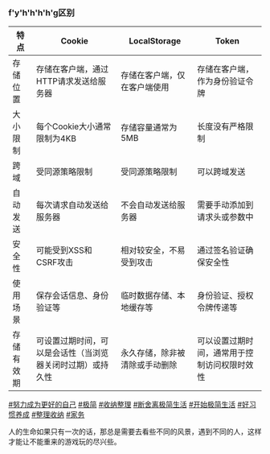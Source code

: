 ###  f'y'h'h'h'h'g区别 

| 特点       | Cookie                                                     | LocalStorage                   | Token                                        |
| ---------- | ---------------------------------------------------------- | ------------------------------ | -------------------------------------------- |
| 存储位置   | 存储在客户端，通过HTTP请求发送给服务器                     | 存储在客户端，仅在客户端使用   | 存储在客户端，作为身份验证令牌               |
| 大小限制   | 每个Cookie大小通常限制为4KB                                | 存储容量通常为5MB              | 长度没有严格限制                             |
| 跨域       | 受同源策略限制                                             | 受同源策略限制                 | 可以跨域发送                                 |
| 自动发送   | 每次请求自动发送给服务器                                   | 不会自动发送给服务器           | 需要手动添加到请求头或参数中                 |
| 安全性     | 可能受到XSS和CSRF攻击                                      | 相对较安全，不易受到攻击       | 通过签名验证确保安全性                       |
| 使用场景   | 保存会话信息、身份验证等                                   | 临时数据存储、本地缓存等       | 身份验证、授权令牌传递等                     |
| 存储有效期 | 可设置过期时间，可以是会话性（当浏览器关闭时过期）或持久性 | 永久存储，除非被清除或手动删除 | 可以设置过期时间，通常用于控制访问权限时效性 |

[#努力成为更好的自己](https://www.xiaohongshu.com/search_result?keyword=%E5%8A%AA%E5%8A%9B%E6%88%90%E4%B8%BA%E6%9B%B4%E5%A5%BD%E7%9A%84%E8%87%AA%E5%B7%B1&type=54&source=web_note_detail_r10) [#极简](https://www.xiaohongshu.com/search_result?keyword=%E6%9E%81%E7%AE%80&type=54&source=web_note_detail_r10) [#收纳整理](https://www.xiaohongshu.com/search_result?keyword=%E6%94%B6%E7%BA%B3%E6%95%B4%E7%90%86&type=54&source=web_note_detail_r10) [#断舍离极简生活](https://www.xiaohongshu.com/search_result?keyword=%E6%96%AD%E8%88%8D%E7%A6%BB%E6%9E%81%E7%AE%80%E7%94%9F%E6%B4%BB&type=54&source=web_note_detail_r10) [#开始极简生活](https://www.xiaohongshu.com/search_result?keyword=%E5%BC%80%E5%A7%8B%E6%9E%81%E7%AE%80%E7%94%9F%E6%B4%BB&type=54&source=web_note_detail_r10) [#好习惯养成](https://www.xiaohongshu.com/search_result?keyword=%E5%A5%BD%E4%B9%A0%E6%83%AF%E5%85%BB%E6%88%90&type=54&source=web_note_detail_r10) [#整理收纳](https://www.xiaohongshu.com/search_result?keyword=%E6%95%B4%E7%90%86%E6%94%B6%E7%BA%B3&type=54&source=web_note_detail_r10) [#家务](https://www.xiaohongshu.com/search_result?keyword=%E5%AE%B6%E5%8A%A1&type=54&source=web_note_detail_r10)

人的生命如果只有一次的话，那总是需要去看些不同的风景，遇到不同的人，这样才能让不能重来的游戏玩的尽兴些。